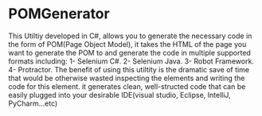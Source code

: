 # POMGenerator
This Utiltiy developed in C#, allows you to generate the necessary code in the form of POM(Page Object Model), it takes the HTML of the page you want to generate the POM to and generate the code in multiple supported formats including:
  1- Selenium C#.
  2- Selenium Java.
  3- Robot Framework.
  4- Protractor.
 The benefit of using this utiltity is the dramatic save of time that would be otherwise wasted inspecting the elements and writing the code for this element.
 it generates clean, well-structed code that can be easily plugged into your desirable IDE(visual studio, Eclipse, IntelliJ, PyCharm...etc)
